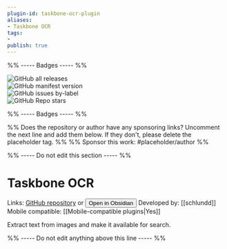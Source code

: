 ```yaml
---
plugin-id: taskbone-ocr-plugin
aliases:
- Taskbone OCR
tags: 
- 
publish: true
---
```


%% ----- Badges ----- %%

![GitHub all releases](https://img.shields.io/github/downloads/schlundd/obsidian-ocr-plugin/total?color=573E7A&logo=github&style=for-the-badge)   
![GitHub manifest version](https://img.shields.io/github/manifest-json/v/schlundd/obsidian-ocr-plugin?color=573E7A&logo=github&style=for-the-badge)   
![GitHub issues by-label](https://img.shields.io/github/issues/schlundd/obsidian-ocr-plugin/help%20wanted?color=573E7A&logo=github&style=for-the-badge)   
![GitHub Repo stars](https://img.shields.io/github/stars/schlundd/obsidian-ocr-plugin?color=573E7A&logo=github&style=for-the-badge)

%% ----- Badges ----- %%

%% Does the repository or author have any sponsoring links? Uncomment the next line and add them below. If they don't, please delete the placeholder tag. %%
%% Sponsor this work: #placeholder/author %%

%% ----- Do not edit this section ----- %%

# Taskbone OCR

Links: [GitHub repository](https://github.com/schlundd/obsidian-ocr-plugin) or [<button id=HH>Open in Obsidian</button>](obsidian://goto-plugin?id=taskbone-ocr-plugin)
Developed by: [[schlundd]]
Mobile compatible: [[Mobile-compatible plugins|Yes]]

Extract text from images and make it available for search.

%% ----- Do not edit anything above this line ----- %% 
